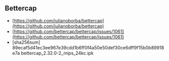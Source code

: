 ## Bettercap

* [https://github.com/julianoborba/bettercap](https://github.com/julianoborba/bettercap)
* [https://github.com/bettercap/bettercap/issues/1061](https://github.com/bettercap/bettercap/issues/1061)
* [sha256sum] 89ecaf5d41ec3ee967e39cdd1b6ff0f4a50e50def30ce6dff9f15b0b89918e7a  bettercap_2.32.0-2_mips_24kc.ipk
